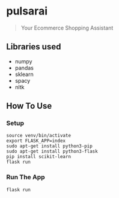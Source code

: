 # pulsarai

> Your Ecommerce Shopping Assistant

## Libraries used
- numpy
- pandas
- sklearn
- spacy
- nltk

## How To Use


### Setup
```
source venv/bin/activate
export FLASK_APP=index
sudo apt-get install python3-pip
sudo apt-get install python3-flask
pip install scikit-learn
flask run
```

### Run The App

```
flask run
```

